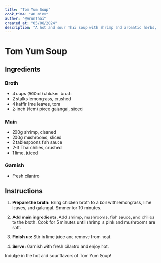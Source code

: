 ```yaml
---
title: "Tom Yum Soup"
cook_time: "40 mins"
author: "@ArunThai"
created_at: "05/08/2024"
description: "A hot and sour Thai soup with shrimp and aromatic herbs, perfect for a refreshing yet spicy meal."
---
```


# Tom Yum Soup

## Ingredients

### Broth

-   4 cups (960ml) chicken broth
-   2 stalks lemongrass, crushed
-   4 kaffir lime leaves, torn
-   2-inch (5cm) piece galangal, sliced

### Main

-   200g shrimp, cleaned
-   200g mushrooms, sliced
-   2 tablespoons fish sauce
-   2-3 Thai chilies, crushed
-   1 lime, juiced

### Garnish

-   Fresh cilantro

## Instructions

1. **Prepare the broth:** Bring chicken broth to a boil with lemongrass, lime leaves, and galangal. Simmer for 10 minutes.

2. **Add main ingredients:** Add shrimp, mushrooms, fish sauce, and chilies to the broth. Cook for 5 minutes until shrimp is pink and mushrooms are soft.

3. **Finish up:** Stir in lime juice and remove from heat.

4. **Serve:** Garnish with fresh cilantro and enjoy hot.

Indulge in the hot and sour flavors of Tom Yum Soup!
